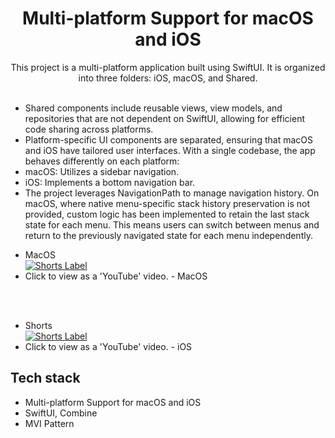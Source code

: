 <h1 align="center">Multi-platform Support for macOS and iOS</h1>

<p align="center">  
 This project is a multi-platform application built using SwiftUI. It is organized into three folders: iOS, macOS, and Shared.
</br>
</br>

<ul>
<li>Shared components include reusable views, view models, and repositories that are not dependent on SwiftUI, allowing for efficient code sharing across platforms.</li>
<li>Platform-specific UI components are separated, ensuring that macOS and iOS have tailored user interfaces. With a single codebase, the app behaves differently on each platform:</li>
<li>macOS: Utilizes a sidebar navigation.</li>
<li>iOS: Implements a bottom navigation bar.</li>
<li>The project leverages NavigationPath to manage navigation history. On macOS, where native menu-specific stack history preservation is not provided, custom logic has been implemented to retain the last stack state for each menu. This means users can switch between menus and return to the previously navigated state for each menu independently.</li>
</ul>


- MacOS  
[![Shorts Label](http://img.youtube.com/vi/2qP_ct6N44U/0.jpg)](https://youtube.com/shorts/2qP_ct6N44U)
- Click to view as a 'YouTube' video. - MacOS

</br>
</br>

- Shorts  
[![Shorts Label](http://img.youtube.com/vi/Jgbi6a4gltU/0.jpg)](https://youtube.com/shorts/Jgbi6a4gltU)
- Click to view as a 'YouTube' video.  - iOS 

## Tech stack
- Multi-platform Support for macOS and iOS
- SwiftUI, Combine
- MVI Pattern

